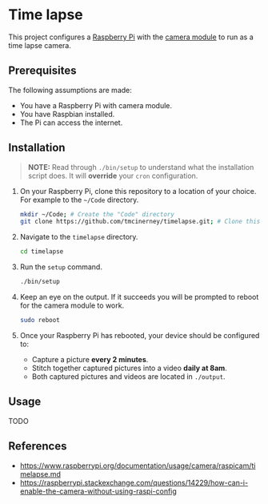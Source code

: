# Time lapse

This project configures a [Raspberry Pi](https://www.raspberrypi.org) with the [camera module](https://projects.raspberrypi.org/en/projects/getting-started-with-picamera) to run as a time lapse camera.

## Prerequisites

The following assumptions are made:

* You have a Raspberry Pi with camera module.
* You have Raspbian installed.
* The Pi can access the internet.

## Installation

> **NOTE:** Read through `./bin/setup` to understand what the installation script does. It will **override** your `cron` configuration.

1. On your Raspberry Pi, clone this repository to a location of your choice. For example to the `~/Code` directory.

    ```sh
    mkdir ~/Code; # Create the "Code" directory
    git clone https://github.com/tmcinerney/timelapse.git; # Clone this repository
    ```
1. Navigate to the `timelapse` directory.

    ```sh
    cd timelapse
    ```
1. Run the `setup` command.

    ```sh
    ./bin/setup
    ```
1. Keep an eye on the output. If it succeeds you will be prompted to reboot for the camera module to work.

    ```sh
    sudo reboot
    ```
1. Once your Raspberry Pi has rebooted, your device should be configured to:
    * Capture a picture **every 2 minutes**.
    * Stitch together captured pictures into a video **daily at 8am**.
    * Both captured pictures and videos are located in `./output`.

## Usage

TODO

## References
* https://www.raspberrypi.org/documentation/usage/camera/raspicam/timelapse.md
* https://raspberrypi.stackexchange.com/questions/14229/how-can-i-enable-the-camera-without-using-raspi-config

